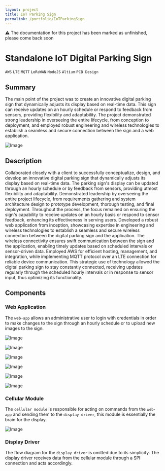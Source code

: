 ```yaml
---
layout: project
title: IoT Parking Sign
permalink: /portfolio/IoTParkingSign
---
```


⚠️ The documentation for this project has been marked as unfinished, please come back soon

# Standalone IoT Digital Parking Sign

`AWS` `LTE` `MQTT` `LoRaWAN` `NodeJS` `Altium` `PCB Design` 


## Summary

The main point of the project was to create an innovative digital parking sign that dynamically adjusts its display based on real-time data. This sign can receive updates on an hourly schedule or respond to feedback from sensors, providing flexibility and adaptability. The project demonstrated strong leadership in overseeing the entire lifecycle, from conception to deployment, and employed robust engineering and wireless technologies to establish a seamless and secure connection between the sign and a web application.

![Image](/assets/images/IoTParkingSign/sign.png)

## Description

Collaborated closely with a client to successfully conceptualize, design, and develop an innovative digital parking sign that dynamically adjusts its display based on real-time data. The parking sign's display can be updated through an hourly schedule or by feedback from sensors, providing utmost flexibility and adaptability. Demonstrated leadership by overseeing the entire project lifecycle, from requirements gathering and system architecture design to prototype development, thorough testing, and final deployment. Throughout the process, the focus remained on ensuring the sign's capability to receive updates on an hourly basis or respond to sensor feedback, enhancing its effectiveness in serving users. Developed a robust web application from inception, showcasing expertise in engineering and wireless technologies to establish a seamless and secure wireless connection between the digital parking sign and the application. The wireless connectivity ensures swift communication between the sign and the application, enabling timely updates based on scheduled intervals or sensor-driven data. Employed AWS for efficient hosting, management, and integration, while implementing MQTT protocol over an LTE connection for reliable device communication. This strategic use of technology allowed the digital parking sign to stay constantly connected, receiving updates regularly through the scheduled hourly intervals or in response to sensor input, thus optimizing its functionality.

## Components

### Web Application

The `web-app` allows an administrative user to login with credentials in order to make changes to the sign through an hourly schedule or to upload new images to the sign.

![Image](/assets/images/IoTParkingSign/webappflow.png)

![Image](/assets/images/IoTParkingSign/login.png)

![Image](/assets/images/IoTParkingSign/dashboard.png)

![Image](/assets/images/IoTParkingSign/schedule.png)

![Image](/assets/images/IoTParkingSign/devices.png)

![Image](/assets/images/IoTParkingSign/gallery.png)

### Cellular Module

The `cellular module` is responsible for acting on commands from the `web-app` and sending them to the `display driver`, this module is essentially the brain for the display.

![Image](/assets/images/IoTParkingSign/cellularflow.png)

### Display Driver

The flow diagram for the `display driver` is omitted due to its simplicity. The display driver receives data from the cellular module through a SPI connection and acts accordingly. 